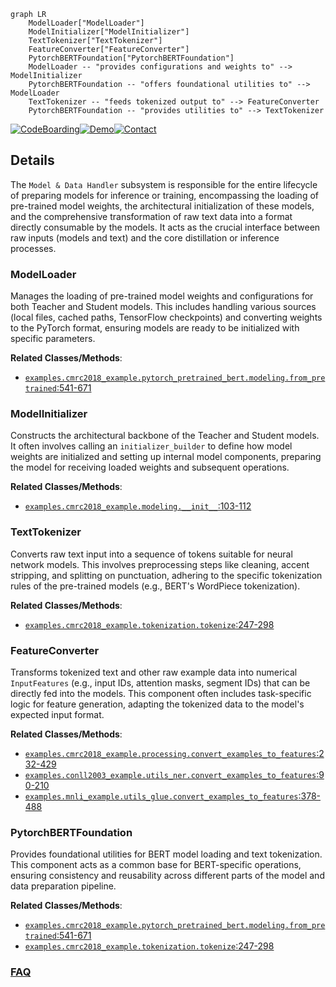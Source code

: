 ```mermaid
graph LR
    ModelLoader["ModelLoader"]
    ModelInitializer["ModelInitializer"]
    TextTokenizer["TextTokenizer"]
    FeatureConverter["FeatureConverter"]
    PytorchBERTFoundation["PytorchBERTFoundation"]
    ModelLoader -- "provides configurations and weights to" --> ModelInitializer
    PytorchBERTFoundation -- "offers foundational utilities to" --> ModelLoader
    TextTokenizer -- "feeds tokenized output to" --> FeatureConverter
    PytorchBERTFoundation -- "provides utilities to" --> TextTokenizer
```

[![CodeBoarding](https://img.shields.io/badge/Generated%20by-CodeBoarding-9cf?style=flat-square)](https://github.com/CodeBoarding/GeneratedOnBoardings)[![Demo](https://img.shields.io/badge/Try%20our-Demo-blue?style=flat-square)](https://www.codeboarding.org/demo)[![Contact](https://img.shields.io/badge/Contact%20us%20-%20contact@codeboarding.org-lightgrey?style=flat-square)](mailto:contact@codeboarding.org)

## Details

The `Model & Data Handler` subsystem is responsible for the entire lifecycle of preparing models for inference or training, encompassing the loading of pre-trained model weights, the architectural initialization of these models, and the comprehensive transformation of raw text data into a format directly consumable by the models. It acts as the crucial interface between raw inputs (models and text) and the core distillation or inference processes.

### ModelLoader
Manages the loading of pre-trained model weights and configurations for both Teacher and Student models. This includes handling various sources (local files, cached paths, TensorFlow checkpoints) and converting weights to the PyTorch format, ensuring models are ready to be initialized with specific parameters.


**Related Classes/Methods**:

- <a href="https://github.com/airaria/TextBrewer/blob/master/examples/cmrc2018_example/pytorch_pretrained_bert/modeling.py#L541-L671" target="_blank" rel="noopener noreferrer">`examples.cmrc2018_example.pytorch_pretrained_bert.modeling.from_pretrained`:541-671</a>


### ModelInitializer
Constructs the architectural backbone of the Teacher and Student models. It often involves calling an `initializer_builder` to define how model weights are initialized and setting up internal model components, preparing the model for receiving loaded weights and subsequent operations.


**Related Classes/Methods**:

- <a href="https://github.com/airaria/TextBrewer/blob/master/examples/cmrc2018_example/modeling.py#L103-L112" target="_blank" rel="noopener noreferrer">`examples.cmrc2018_example.modeling.__init__`:103-112</a>


### TextTokenizer
Converts raw text input into a sequence of tokens suitable for neural network models. This involves preprocessing steps like cleaning, accent stripping, and splitting on punctuation, adhering to the specific tokenization rules of the pre-trained models (e.g., BERT's WordPiece tokenization).


**Related Classes/Methods**:

- <a href="https://github.com/airaria/TextBrewer/blob/master/examples/cmrc2018_example/tokenization.py#L247-L298" target="_blank" rel="noopener noreferrer">`examples.cmrc2018_example.tokenization.tokenize`:247-298</a>


### FeatureConverter
Transforms tokenized text and other raw example data into numerical `InputFeatures` (e.g., input IDs, attention masks, segment IDs) that can be directly fed into the models. This component often includes task-specific logic for feature generation, adapting the tokenized data to the model's expected input format.


**Related Classes/Methods**:

- <a href="https://github.com/airaria/TextBrewer/blob/master/examples/cmrc2018_example/processing.py#L232-L429" target="_blank" rel="noopener noreferrer">`examples.cmrc2018_example.processing.convert_examples_to_features`:232-429</a>
- <a href="https://github.com/airaria/TextBrewer/blob/master/examples/conll2003_example/utils_ner.py#L90-L210" target="_blank" rel="noopener noreferrer">`examples.conll2003_example.utils_ner.convert_examples_to_features`:90-210</a>
- <a href="https://github.com/airaria/TextBrewer/blob/master/examples/mnli_example/utils_glue.py#L378-L488" target="_blank" rel="noopener noreferrer">`examples.mnli_example.utils_glue.convert_examples_to_features`:378-488</a>


### PytorchBERTFoundation
Provides foundational utilities for BERT model loading and text tokenization. This component acts as a common base for BERT-specific operations, ensuring consistency and reusability across different parts of the model and data preparation pipeline.


**Related Classes/Methods**:

- <a href="https://github.com/airaria/TextBrewer/blob/master/examples/cmrc2018_example/pytorch_pretrained_bert/modeling.py#L541-L671" target="_blank" rel="noopener noreferrer">`examples.cmrc2018_example.pytorch_pretrained_bert.modeling.from_pretrained`:541-671</a>
- <a href="https://github.com/airaria/TextBrewer/blob/master/examples/cmrc2018_example/tokenization.py#L247-L298" target="_blank" rel="noopener noreferrer">`examples.cmrc2018_example.tokenization.tokenize`:247-298</a>




### [FAQ](https://github.com/CodeBoarding/GeneratedOnBoardings/tree/main?tab=readme-ov-file#faq)